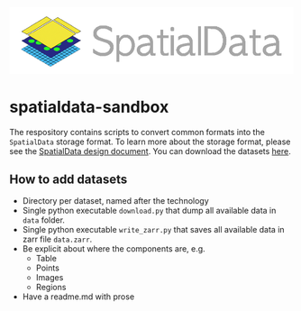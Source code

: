 ![SpatialData banner](https://github.com/scverse/spatialdata/blob/main/docs/_static/img/spatialdata_horizontal.png?raw=true)

# spatialdata-sandbox

The respository contains scripts to convert common formats into the `SpatialData` storage format. To learn more about the storage format, please see the [SpatialData design document](https://spatialdata.scverse.org/en/latest/design_doc.html). You can download the datasets [here](https://spatialdata.scverse.org/en/latest/tutorials/notebooks/datasets/README.html).

## How to add datasets

* Directory per dataset, named after the technology
* Single python executable `download.py` that dump all available data in `data` folder.
* Single python executable `write_zarr.py` that saves all available data in zarr file `data.zarr`.
* Be explicit about where the components are, e.g.
  * Table
  * Points
  * Images
  * Regions
* Have a readme.md with prose
